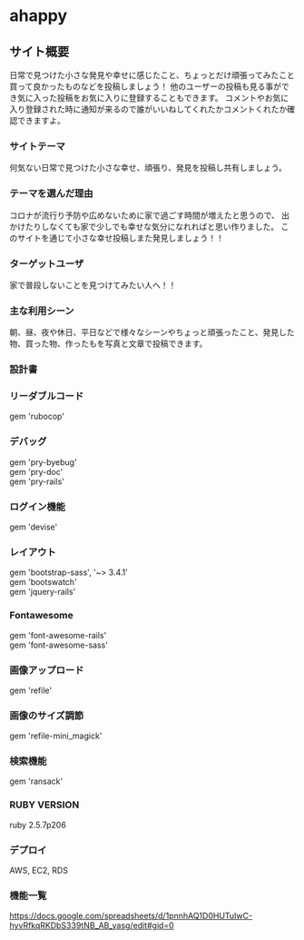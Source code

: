 # ahappy

## サイト概要
日常で見つけた小さな発見や幸せに感じたこと、ちょっとだけ頑張ってみたこと買って良かったものなどを投稿しましょう！
他のユーザーの投稿も見る事ができ気に入った投稿をお気に入りに登録することもできます。
コメントやお気に入り登録された時に通知が来るので誰がいいねしてくれたかコメントくれたか確認できますよ。

### サイトテーマ
何気ない日常で見つけた小さな幸せ、頑張り、発見を投稿し共有しましょう。

### テーマを選んだ理由
コロナが流行り予防や広めないために家で過ごす時間が増えたと思うので、
出かけたりしなくても家で少しでも幸せな気分になれればと思い作りました。
このサイトを通じて小さな幸せ投稿しまた発見しましょう！！

### ターゲットユーザ
家で普段しないことを見つけてみたい人へ！！

### 主な利用シーン
朝、昼、夜や休日、平日などで様々なシーンやちょっと頑張ったこと、発見した物、買った物、作ったもを写真と文章で投稿できます。

### 設計書
### リーダブルコード  
gem 'rubocop' 

### デバッグ
gem 'pry-byebug'  
gem 'pry-doc'  
gem 'pry-rails'  

### ログイン機能
gem 'devise'

### レイアウト
gem 'bootstrap-sass', '~> 3.4.1'  
gem 'bootswatch'  
gem 'jquery-rails'

### Fontawesome
gem 'font-awesome-rails'  
gem 'font-awesome-sass'

### 画像アップロード
gem 'refile'

### 画像のサイズ調節
gem 'refile-mini_magick'

### 検索機能
gem 'ransack'

### RUBY VERSION
ruby 2.5.7p206  

### デプロイ
AWS, EC2, RDS

### 機能一覧
<https://docs.google.com/spreadsheets/d/1pnnhAQ1D0HUTuIwC-hyvRfkqRKDbS339tNB_AB_yasg/edit#gid=0>
